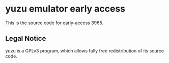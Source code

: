 yuzu emulator early access
=============

This is the source code for early-access 3965.

## Legal Notice

yuzu is a GPLv3 program, which allows fully free redistribution of its source code.